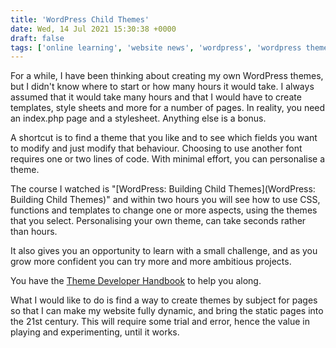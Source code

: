 ```yaml
---
title: 'WordPress Child Themes'
date: Wed, 14 Jul 2021 15:30:38 +0000
draft: false
tags: ['online learning', 'website news', 'wordpress', 'wordpress themes']
---
```


For a while, I have been thinking about creating my own WordPress themes, but I didn't know where to start or how many hours it would take. I always assumed that it would take many hours and that I would have to create templates, style sheets and more for a number of pages. In reality, you need an index.php page and a stylesheet. Anything else is a bonus.

A shortcut is to find a theme that you like and to see which fields you want to modify and just modify that behaviour. Choosing to use another font requires one or two lines of code. With minimal effort, you can personalise a theme.

The course I watched is "[WordPress: Building Child Themes](WordPress: Building Child Themes)" and within two hours you will see how to use CSS, functions and templates to change one or more aspects, using the themes that you select. Personalising your own theme, can take seconds rather than hours.

It also gives you an opportunity to learn with a small challenge, and as you grow more confident you can try more and more ambitious projects.

You have the [Theme Developer Handbook](https://developer.wordpress.org/themes/) to help you along.

What I would like to do is find a way to create themes by subject for pages so that I can make my website fully dynamic, and bring the static pages into the 21st century. This will require some trial and error, hence the value in playing and experimenting, until it works.